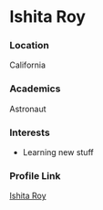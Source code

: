 # Ishita Roy

### Location

California

### Academics

Astronaut

### Interests

- Learning new stuff

### Profile Link

[Ishita Roy](https://github.com/ishitar)